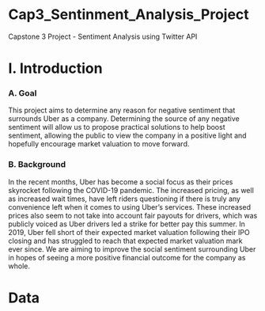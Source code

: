 # Cap3_Sentinment_Analysis_Project
Capstone 3 Project - Sentiment Analysis using Twitter API 

# I. Introduction
### A. Goal 
This project aims to determine any reason for negative sentiment that surrounds Uber as a company. Determining the source of any negative sentiment will allow us to propose practical solutions to help boost sentiment, allowing the public to view the company in a positive light and hopefully encourage market valuation to move forward.

### B. Background 
In the recent months, Uber has become a social focus as their prices skyrocket following the COVID-19 pandemic. The increased pricing, as well as increased wait times, have left riders questioning if there is truly any convenience left when it comes to using Uber’s services. These increased prices also seem to not take into account fair payouts for drivers, which was publicly voiced as Uber drivers led a strike for better pay this summer. In 2019, Uber fell short of their expected market valuation following their IPO closing and has struggled to reach that expected market valuation mark ever since. We are aiming to improve the social sentiment surrounding Uber in hopes of seeing a more positive financial outcome for the company as whole.

# Data 



